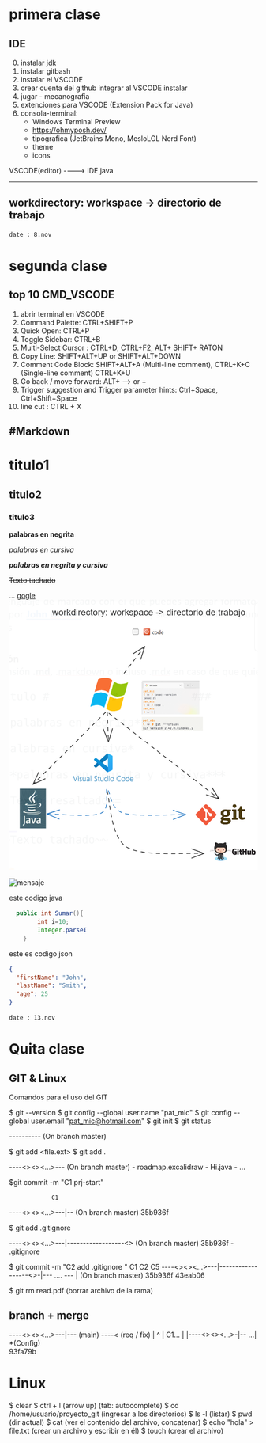 # primera clase
## IDE
0. instalar jdk
1. instalar gitbash
2. instalar el VSCODE
3. crear cuenta del github integrar al VSCODE instalar
4. jugar - mecanografia
5. extenciones para VSCODE (Extension Pack for Java)
6. consola-terminal: 
    - Windows Terminal Preview
    - https://ohmyposh.dev/
    - tipografica (JetBrains Mono, MesloLGL Nerd Font)
    - theme
    - icons

VSCODE(editor) ----> IDE java

--------------------------------------------
workdirectory: workspace -> directorio de trabajo
--------------------------------------
    date : 8.nov
# segunda clase

## top 10 CMD_VSCODE
1. abrir terminal en VSCODE
2. Command Palette:          CTRL+SHIFT+P
3. Quick Open:               CTRL+P 
4. Toggle Sidebar:           CTRL+B
5. Multi-Select Cursor :     CTRL+D,  CTRL+F2,  ALT+ SHIFT+ RATON
6. Copy Line:                SHIFT+ALT+UP or SHIFT+ALT+DOWN 
7. Comment Code Block:       SHIFT+ALT+A (Multi-line comment), CTRL+K+C (Single-line comment)  CTRL+K+U
8. Go back / move forward:   ALT+ —> or +
9. Trigger suggestion and Trigger parameter hints: Ctrl+Space, Ctrl+Shift+Space
10. line cut :              CTRL + X


#Markdown
--------

# titulo1
## titulo2
### titulo3


**palabras en negrita**

*palabras en cursiva*

***palabras en negrita y cursiva***

~~Texto tachado~~

...
[gogle](www.google.com)
![imagen](img/img1.png)

![mensaje](https://img.shields.io/badge/Codigo:-4CAC9D)
<br>

este codigo java
```java
  public int Sumar(){
        int i=10;
        Integer.parseI
    }
```

este es codigo json
```json
{
  "firstName": "John",
  "lastName": "Smith",
  "age": 25
}
```

    date : 13.nov
# Quita clase

## GIT & Linux

Comandos para el uso del GIT

$ git --version
$ git config --global user.name "pat_mic"
$ git config --global user.email "pat_mic@hotmail.com"
$ git init
$ git status
    
----------   (On branch master)

$ git add <file.ext>
$ git add .

  
----<><><...>---  (On branch master)
     - roadmap.excalidraw
     - Hi.java
     - ...

$git commit -m "C1 prj-start"

                C1
----<><><...>---|--  (On branch master)
              35b936f


$ git add .gitignore 

----<><><...>---|------------------<> (On branch master)
              35b936f               - .gitignore

$  git commit -m "C2 add .gitignore "
                C1                    C2                C5
----<><><...>---|------------------<>-|---   ....   --- | (On branch master) 
              35b936f                43eab06

$ git rm read.pdf           (borrar archivo de la rama)
      


## branch + merge

----<><><...>---|---                  (main) ----<  (req / fix)
                |                        ^
                |             C1...      |
                |----<><><...>-|--    ...| *(Config)    
                               93fa79b





# Linux
$ clear
$ ctrl + l                        (arrow up)     (tab:  autocomplete)
$ cd /home/usuario/proyecto_git   (ingresar a los directorios)
$ ls -l                           (listar)
$ pwd                             (dir actual)
$ cat                             (ver el contenido del archivo, concatenar)
$ echo "hola" > file.txt          (crear un archivo y escribir en él)
$ touch                           (crear el archivo)